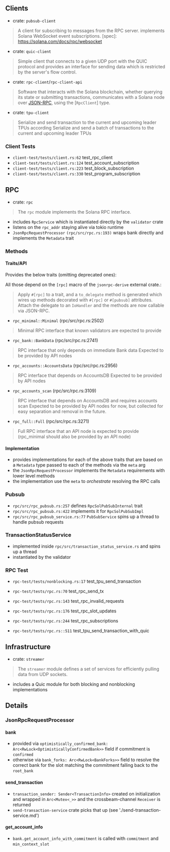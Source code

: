 ## Clients

- crate: `pubsub-client`

> A client for subscribing to messages from the RPC server.
> implements Solana WebSocket event subscriptions.
> [spec]: https://solana.com/docs/rpc/websocket

- crate: `quic-client`

> Simple client that connects to a given UDP port with the QUIC protocol and provides
> an interface for sending data which is restricted by the server's flow control.

- crate: `rpc-client`/`rpc-client-api`

> Software that interacts with the Solana blockchain, whether querying its
> state or submitting transactions, communicates with a Solana node over
> [JSON-RPC], using the [`RpcClient`] type.
>
> [JSON-RPC]: https://www.jsonrpc.org/specification

- crate: `tpu-client`

> Serialize and send transaction to the current and upcoming leader TPUs according
> Serialize and send a batch of transactions to the current and upcoming leader TPUs

### Client Tests

- `client-test/tests/client.rs:62` test_rpc_client
- `client-test/tests/client.rs:124` test_account_subscription
- `client-test/tests/client.rs:223` test_block_subscription
- `client-test/tests/client.rs:330` test_program_subscription

## RPC

- crate: `rpc`

> The `rpc` module implements the Solana RPC interface.

- includes `RpcService` which is instantiated directly by the `validator` crate
- listens on the `rpc_addr` staying alive via tokio runtime
- `JsonRpcRequestProcessor` `(rpc/src/rpc.rs:193)` wraps bank directly and implements
the `Metadata` trait

### Methods

#### Traits/API

Provides the below traits (omitting deprecated ones):

All those depend on the `[rpc]` macro of the `jsonrpc-derive` external crate.:

> Apply `#[rpc]` to a trait, and a `to_delegate` method is generated which
> wires up methods decorated with `#[rpc]` or `#[pubsub]` attributes.
> Attach the delegate to an `IoHandler` and the methods are now callable
> via JSON-RPC.

- `rpc_minimal::Minimal` (rpc/src/rpc.rs:2502)

> Minimal RPC interface that known validators are expected to provide

- `rpc_bank::BankData` (rpc/src/rpc.rs:2741)

> RPC interface that only depends on immediate Bank data
> Expected to be provided by API nodes

- `rpc_accounts::AccountsData` (rpc/src/rpc.rs:2956)

> RPC interface that depends on AccountsDB
> Expected to be provided by API nodes

- `rpc_accounts_scan` (rpc/src/rpc.rs:3109)

> RPC interface that depends on AccountsDB and requires accounts scan
> Expected to be provided by API nodes for now, but collected for easy separation and removal in
> the future.

- `rpc_full::Full` (rpc/src/rpc.rs:3271)

> Full RPC interface that an API node is expected to provide
> (rpc_minimal should also be provided by an API node)

#### Implementation

- provides implementations for each of the above traits that are based on a `Metadata` type
passed to each of the methods via the `meta` arg
- the `JsonRpcRequestProcessor` implements the `Metadata` requirements with lower level methods
- the implementation use the `meta` to _orchestrate_ resolving the RPC calls

### Pubsub

- `rpc/src/rpc_pubsub.rs:257` defines `RpcSolPubSubInternal` trait
- `rpc/src/rpc_pubsub.rs:422` implements it for `RpcSolPubSubImpl`
- `rpc/src/rpc_pubsub_service.rs:77` `PubSubService` spins up a thread to handle pubsub
requests

### TransactionStatusService

- implemented inside `rpc/src/transaction_status_service.rs` and spins up a thread
- instantiated by the validator

### RPC Test
- `rpc-test/tests/nonblocking.rs:17` test_tpu_send_transaction

- `rpc-test/tests/rpc.rs:70` test_rpc_send_tx
- `rpc-test/tests/rpc.rs:143` test_rpc_invalid_requests
- `rpc-test/tests/rpc.rs:176` test_rpc_slot_updates
- `rpc-test/tests/rpc.rs:244` test_rpc_subscriptions
- `rpc-test/tests/rpc.rs::511` test_tpu_send_transaction_with_quic

## Infrastructure

- crate: `streamer`

> The `streamer` module defines a set of services for efficiently pulling data from UDP sockets.
- includes a Quic module for both blocking and nonblocking implementations

## Details

### JsonRpcRequestProcessor

#### bank

- provided via `optimistically_confirmed_bank: Arc<RwLock<OptimisticallyConfirmedBank>>` field
if commitment is `confirmed`
- otherwise via `bank_forks: Arc<RwLock<BankForks>>` field to resolve the correct bank for the
  slot matching the commitment falling back to the `root_bank`

#### send_transaction

- `transaction_sender: Sender<TransactionInfo>` created on initialization and wrapped in
`Arc<Mutex<_>>` and the crossbeam-channel `Receiver` is returned
- `send-transaction-service` crate picks that up (see './send-transaction-service.md')

#### get_account_info

- `bank.get_account_info_with_commitment` is called with `commitment` and `min_context_slot`

